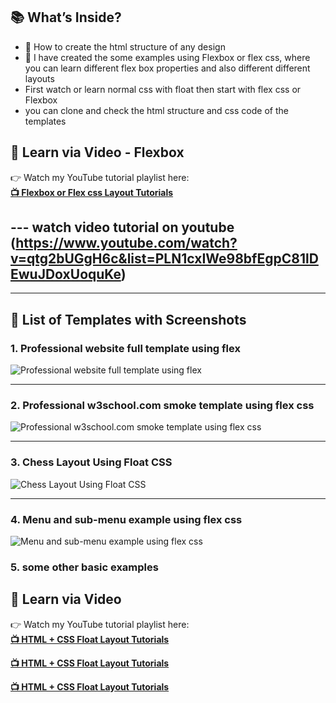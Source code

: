 ## 📚 What’s Inside?

- 🧱 How to create the html structure of any design
- 🎨 I have created the some examples using Flexbox or flex css, where you can learn different flex box properties and also different different layouts
- First watch or learn normal css with float then start with flex css or Flexbox
- you can clone and check the html structure and css code of the templates

## 🎥 Learn via Video - Flexbox
 
👉 Watch my YouTube tutorial playlist here:  
**[📺 Flexbox or Flex css Layout Tutorials](https://www.youtube.com/watch?v=qtg2bUGgH6c&list=PLN1cxIWe98bfEgpC81lDEwuJDoxUoquKe)**

--- watch video tutorial on youtube
(https://www.youtube.com/watch?v=qtg2bUGgH6c&list=PLN1cxIWe98bfEgpC81lDEwuJDoxUoquKe)
---


---

## 📁 List of Templates with Screenshots

### 1. **Professional website full template using flex**
![Professional website full template using flex](https://raw.githubusercontent.com/rohitash-eng/html-layout-using-flexbox-css-html-template-using-flexbox-html-template-using-flex/refs/heads/main/images/Screenshot%202025-07-01%20at%202.35.50%E2%80%AFPM.png)

---

### 2. **Professional w3school.com smoke template using flex css** 
![Professional w3school.com smoke template using flex css](https://raw.githubusercontent.com/rohitash-eng/html-layout-using-flexbox-css-html-template-using-flexbox-html-template-using-flex/refs/heads/main/images/Screenshot%202025-07-01%20at%202.36.10%E2%80%AFPM.png)

---

### 3. **Chess Layout Using Float CSS** 
![Chess Layout Using Float CSS](https://raw.githubusercontent.com/rohitash-eng/html-layout-using-float-css-normal-custom-css/refs/heads/main/blue-image-text-on-image-form-on-image-examples/images/Screenshot%202025-06-30%20at%2010.50.32%E2%80%AFPM.png)

---

### 4. **Menu and sub-menu example using flex css**
![Menu and sub-menu example using flex css](https://raw.githubusercontent.com/rohitash-eng/html-layout-using-flexbox-css-html-template-using-flexbox-html-template-using-flex/refs/heads/main/images/Screenshot%202025-07-01%20at%202.35.58%E2%80%AFPM.png)

### 5. **some other basic examples**

## 🎥 Learn via Video

👉 Watch my YouTube tutorial playlist here:  
**[📺 HTML + CSS Float Layout Tutorials](https://www.youtube.com/playlist?list=PLN1cxIWe98bdFxfaSjK-ELMr0zDNIK8Mb)**

**[📺 HTML + CSS Float Layout Tutorials](https://youtu.be/g62Sc3fY69c?si=kFypwwCrU6IcmWVi)**


**[📺 HTML + CSS Float Layout Tutorials](https://youtu.be/PngpXqsr0WI?si=vepTV0X_ee_2LROg)**
